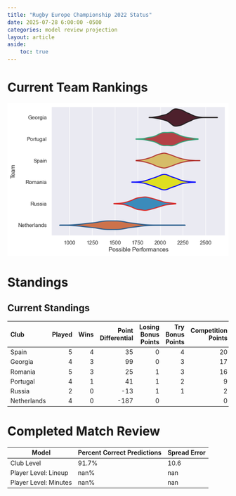 ```yaml
---  
title: "Rugby Europe Championship 2022 Status"  
date: 2025-07-28 6:00:00 -0500  
categories: model review projection  
layout: article  
aside:  
    toc: true  
---
```

# Current Team Rankings


![Club Rankings](plots/rankings_Rugby_Europe_Championship_2022.png)
# Standings

## Current Standings


| Club        |   Played |   Wins |   Point Differential |   Losing Bonus Points |   Try Bonus Points |   Competition Points |
|:------------|---------:|-------:|---------------------:|----------------------:|-------------------:|---------------------:|
| Spain       |        5 |      4 |                   35 |                     0 |                  4 |                   20 |
| Georgia     |        4 |      3 |                   99 |                     0 |                  3 |                   17 |
| Romania     |        5 |      3 |                   25 |                     1 |                  3 |                   16 |
| Portugal    |        4 |      1 |                   41 |                     1 |                  2 |                    9 |
| Russia      |        2 |      0 |                  -13 |                     1 |                  1 |                    2 |
| Netherlands |        4 |      0 |                 -187 |                     0 |                    |                    0 |



# Completed Match Review


| Model | Percent Correct Predictions | Spread Error |
| ------ | ------ | ------ |
| Club Level | 91.7% | 10.6 |
| Player Level: Lineup | nan% | nan |
| Player Level: Minutes | nan% | nan |

